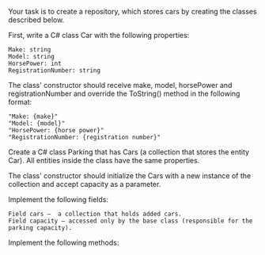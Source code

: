 Your task is to create a repository, which stores cars by creating the classes described below.

First, write a C# class Car with the following properties:

	Make: string
	Model: string
	HorsePower: int
	RegistrationNumber: string

The class' constructor should receive make, model, horsePower and registrationNumber and override the ToString() method in the following format:

	"Make: {make}"
	"Model: {model}"
	"HorsePower: {horse power}"
	"RegistrationNumber: {registration number}"
	
Create a C# class Parking that has Cars (a collection that stores the entity Car). All entities inside the class have the same properties.

The class' constructor should initialize the Cars with a new instance of the collection and accept capacity as a parameter. 

Implement the following fields:

	Field cars –  a collection that holds added cars.
	Field capacity – accessed only by the base class (responsible for the parking capacity).

Implement the following methods:
